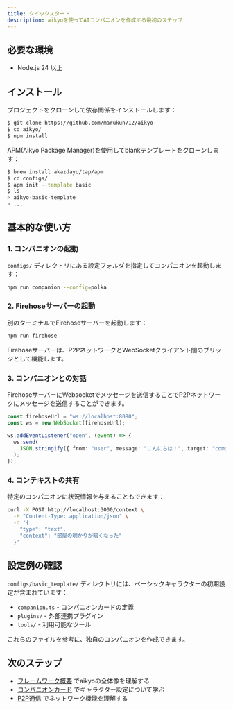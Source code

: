 ```yaml
---
title: クイックスタート
description: aikyoを使ってAIコンパニオンを作成する最初のステップ
---
```


## 必要な環境

- Node.js 24 以上

## インストール

プロジェクトをクローンして依存関係をインストールします：

```bash
$ git clone https://github.com/marukun712/aikyo
$ cd aikyo/
$ npm install
```

APM(Aikyo Package Manager)を使用してblankテンプレートをクローンします：

```bash
$ brew install akazdayo/tap/apm
$ cd configs/
$ apm init --template basic
$ ls
> aikyo-basic-template
> ...
```

## 基本的な使い方

### 1. コンパニオンの起動

`configs/` ディレクトリにある設定フォルダを指定してコンパニオンを起動します：

```bash
npm run companion --config=polka
```

### 2. Firehoseサーバーの起動

別のターミナルでFirehoseサーバーを起動します：

```bash
npm run firehose
```

Firehoseサーバーは、P2PネットワークとWebSocketクライアント間のブリッジとして機能します。

### 3. コンパニオンとの対話

FirehoseサーバーにWebsocketでメッセージを送信することでP2Pネットワークにメッセージを送信することができます。

```typescript
const firehoseUrl = "ws://localhost:8080";
const ws = new WebSocket(firehoseUrl);

ws.addEventListener("open", (event) => {
  ws.send(
    JSON.stringify({ from: "user", message: "こんにちは！", target: "companion_polka" }, null, 2),
  );
});
```

### 4. コンテキストの共有

特定のコンパニオンに状況情報を与えることもできます：

```bash
curl -X POST http://localhost:3000/context \
  -H "Content-Type: application/json" \
  -d '{
    "type": "text",
    "context": "部屋の明かりが暗くなった"
  }'
```

## 設定例の確認

`configs/basic_template/` ディレクトリには、ベーシックキャラクターの初期設定が含まれています：

- `companion.ts` - コンパニオンカードの定義
- `plugins/` - 外部連携プラグイン
- `tools/` - 利用可能なツール

これらのファイルを参考に、独自のコンパニオンを作成できます。

## 次のステップ

- [フレームワーク概要](/overview/) でaikyoの全体像を理解する
- [コンパニオンカード](/companion-cards/) でキャラクター設定について学ぶ
- [P2P通信](/p2p-communication/) でネットワーク機能を理解する
